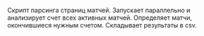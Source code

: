 Скрипт парсинга страниц матчей.
Запускает параллельно и анализирует счет всех активных матчей.
Определяет матчи, окончившиеся нужным счетом.
Складывает результаты в csv.
